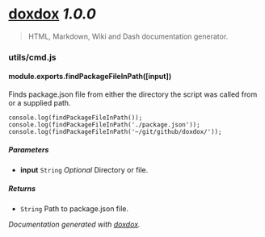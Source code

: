 # [doxdox](https://github.com/neogeek/doxdox) *1.0.0*

> HTML, Markdown, Wiki and Dash documentation generator.


### utils/cmd.js


#### module.exports.findPackageFileInPath([input]) 

Finds package.json file from either the directory the script was called from or a supplied path.

    console.log(findPackageFileInPath());
    console.log(findPackageFileInPath('./package.json'));
    console.log(findPackageFileInPath('~/git/github/doxdox/'));


##### Parameters

- **input** `String`  *Optional* Directory or file.




##### Returns


- `String`   Path to package.json file.




*Documentation generated with [doxdox](https://github.com/neogeek/doxdox).*
